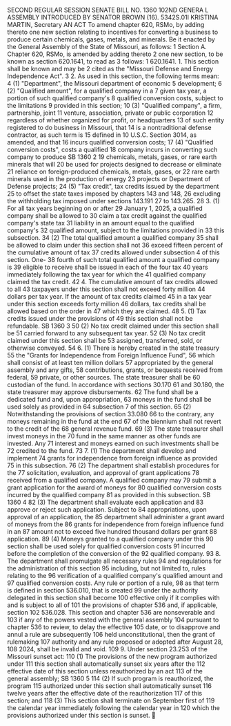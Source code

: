 SECOND REGULAR SESSION
SENATE BILL NO. 1360
102ND GENERA L ASSEMBLY
INTRODUCED BY SENATOR BROWN (16).
5342S.01I KRISTINA MARTIN, Secretary
AN ACT
To amend chapter 620, RSMo, by adding thereto one new section relating to incentives for
converting a business to produce certain chemicals, gases, metals, and minerals.
Be it enacted by the General Assembly of the State of Missouri, as follows:
1 Section A. Chapter 620, RSMo, is amended by adding thereto
2 one new section, to be known as section 620.1641, to read as
3 follows:
1 620.1641. 1. This section shall be known and may be
2 cited as the "Missouri Defense and Energy Independence Act".
3 2. As used in this section, the following terms mean:
4 (1) "Department", the Missouri department of economic
5 development;
6 (2) "Qualified amount", for a qualified company in a
7 given tax year, a portion of such qualified company's
8 qualified conversion costs, subject to the limitations
9 provided in this section;
10 (3) "Qualified company", a firm, partnership, joint
11 venture, association, private or public corporation
12 regardless of whether organized for profit, or headquarters
13 of such entity registered to do business in Missouri, that
14 is a nontraditional defense contractor, as such term is
15 defined in 10 U.S.C. Section 3014, as amended, and that
16 incurs qualified conversion costs;
17 (4) "Qualified conversion costs", costs a qualified
18 company incurs in converting such company to produce
SB 1360 2
19 chemicals, metals, gases, or rare earth minerals that will
20 be used for projects designed to decrease or eliminate
21 reliance on foreign-produced chemicals, metals, gases, or
22 rare earth minerals used in the production of energy
23 projects or Department of Defense projects;
24 (5) "Tax credit", tax credits issued by the department
25 to offset the state taxes imposed by chapters 143 and 148,
26 excluding the withholding tax imposed under sections 143.191
27 to 143.265.
28 3. (1) For all tax years beginning on or after
29 January 1, 2025, a qualified company shall be allowed to
30 claim a tax credit against the qualified company's state tax
31 liability in an amount equal to the qualified company's
32 qualified amount, subject to the limitations provided in
33 this subsection.
34 (2) The total qualified amount a qualified company
35 shall be allowed to claim under this section shall not
36 exceed fifteen percent of the cumulative amount of tax
37 credits allowed under subsection 4 of this section. One-
38 fourth of such total qualified amount a qualified company is
39 eligible to receive shall be issued in each of the four tax
40 years immediately following the tax year for which the
41 qualified company claimed the tax credit.
42 4. The cumulative amount of tax credits allowed to all
43 taxpayers under this section shall not exceed forty million
44 dollars per tax year. If the amount of tax credits claimed
45 in a tax year under this section exceeds forty million
46 dollars, tax credits shall be allowed based on the order in
47 which they are claimed.
48 5. (1) Tax credits issued under the provisions of
49 this section shall not be refundable.
SB 1360 3
50 (2) No tax credit claimed under this section shall be
51 carried forward to any subsequent tax year.
52 (3) No tax credit claimed under this section shall be
53 assigned, transferred, sold, or otherwise conveyed.
54 6. (1) There is hereby created in the state treasury
55 the "Grants for Independence from Foreign Influence Fund",
56 which shall consist of at least ten million dollars
57 appropriated by the general assembly and any gifts,
58 contributions, grants, or bequests received from federal,
59 private, or other sources. The state treasurer shall be
60 custodian of the fund. In accordance with sections 30.170
61 and 30.180, the state treasurer may approve disbursements.
62 The fund shall be a dedicated fund and, upon appropriation,
63 moneys in the fund shall be used solely as provided in
64 subsection 7 of this section.
65 (2) Notwithstanding the provisions of section 33.080
66 to the contrary, any moneys remaining in the fund at the end
67 of the biennium shall not revert to the credit of the
68 general revenue fund.
69 (3) The state treasurer shall invest moneys in the
70 fund in the same manner as other funds are invested. Any
71 interest and moneys earned on such investments shall be
72 credited to the fund.
73 7. (1) The department shall develop and implement
74 grants for independence from foreign influence as provided
75 in this subsection.
76 (2) The department shall establish procedures for the
77 solicitation, evaluation, and approval of grant applications
78 received from a qualified company. A qualified company may
79 submit a grant application for the award of moneys for
80 qualified conversion costs incurred by the qualified company
81 as provided in this subsection.
SB 1360 4
82 (3) The department shall evaluate each application and
83 approve or reject such application. Subject to
84 appropriations, upon approval of an application, the
85 department shall administer a grant award of moneys from the
86 grants for independence from foreign influence fund in an
87 amount not to exceed five hundred thousand dollars per grant
88 application.
89 (4) Moneys granted to a qualified company under this
90 section shall be used solely for qualified conversion costs
91 incurred before the completion of the conversion of the
92 qualified company.
93 8. The department shall promulgate all necessary rules
94 and regulations for the administration of this section
95 including, but not limited to, rules relating to the
96 verification of a qualified company's qualified amount and
97 qualified conversion costs. Any rule or portion of a rule,
98 as that term is defined in section 536.010, that is created
99 under the authority delegated in this section shall become
100 effective only if it complies with and is subject to all of
101 the provisions of chapter 536 and, if applicable, section
102 536.028. This section and chapter 536 are nonseverable and
103 if any of the powers vested with the general assembly
104 pursuant to chapter 536 to review, to delay the effective
105 date, or to disapprove and annul a rule are subsequently
106 held unconstitutional, then the grant of rulemaking
107 authority and any rule proposed or adopted after August 28,
108 2024, shall be invalid and void.
109 9. Under section 23.253 of the Missouri sunset act:
110 (1) The provisions of the new program authorized under
111 this section shall automatically sunset six years after the
112 effective date of this section unless reauthorized by an act
113 of the general assembly;
SB 1360 5
114 (2) If such program is reauthorized, the program
115 authorized under this section shall automatically sunset
116 twelve years after the effective date of the reauthorization
117 of this section; and
118 (3) This section shall terminate on September first of
119 the calendar year immediately following the calendar year in
120 which the provisions authorized under this section is sunset.
